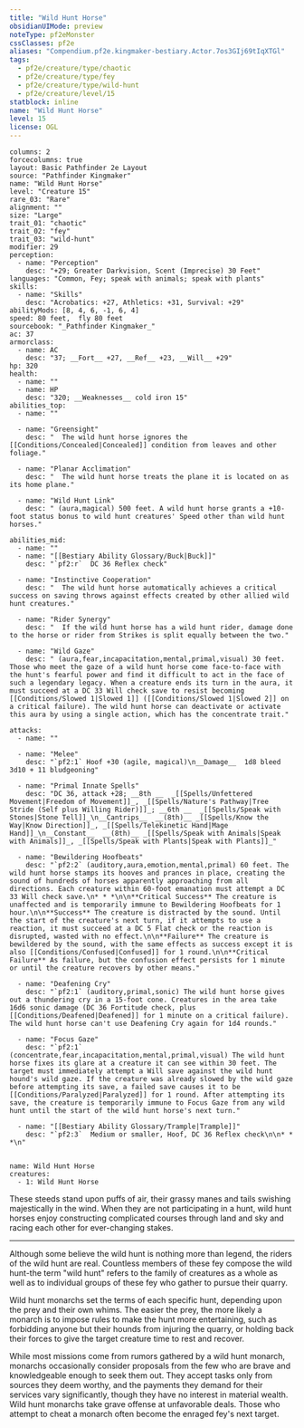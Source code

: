 ```yaml
---
title: "Wild Hunt Horse"
obsidianUIMode: preview
noteType: pf2eMonster
cssClasses: pf2e
aliases: "Compendium.pf2e.kingmaker-bestiary.Actor.7os3GIj69tIqXTGl" 
tags:
  - pf2e/creature/type/chaotic
  - pf2e/creature/type/fey
  - pf2e/creature/type/wild-hunt
  - pf2e/creature/level/15
statblock: inline
name: "Wild Hunt Horse"
level: 15
license: OGL
---
```


```statblock
columns: 2
forcecolumns: true
layout: Basic Pathfinder 2e Layout
source: "Pathfinder Kingmaker"
name: "Wild Hunt Horse"
level: "Creature 15"
rare_03: "Rare"
alignment: ""
size: "Large"
trait_01: "chaotic"
trait_02: "fey"
trait_03: "wild-hunt"
modifier: 29
perception:
  - name: "Perception"
    desc: "+29; Greater Darkvision, Scent (Imprecise) 30 Feet"
languages: "Common, Fey; speak with animals; speak with plants"
skills:
  - name: "Skills"
    desc: "Acrobatics: +27, Athletics: +31, Survival: +29"
abilityMods: [8, 4, 6, -1, 6, 4]
speed: 80 feet,  fly 80 feet
sourcebook: "_Pathfinder Kingmaker_"
ac: 37
armorclass:
  - name: AC
    desc: "37; __Fort__ +27, __Ref__ +23, __Will__ +29"
hp: 320
health:
  - name: ""
  - name: HP
    desc: "320; __Weaknesses__ cold iron 15"
abilities_top:
  - name: ""

  - name: "Greensight"
    desc: "  The wild hunt horse ignores the [[Conditions/Concealed|Concealed]] condition from leaves and other foliage."

  - name: "Planar Acclimation"
    desc: "  The wild hunt horse treats the plane it is located on as its home plane."

  - name: "Wild Hunt Link"
    desc: " (aura,magical) 500 feet. A wild hunt horse grants a +10-foot status bonus to wild hunt creatures' Speed other than wild hunt horses."

abilities_mid:
  - name: ""
  - name: "[[Bestiary Ability Glossary/Buck|Buck]]"
    desc: "`pf2:r`  DC 36 Reflex check"

  - name: "Instinctive Cooperation"
    desc: "  The wild hunt horse automatically achieves a critical success on saving throws against effects created by other allied wild hunt creatures."

  - name: "Rider Synergy"
    desc: "  If the wild hunt horse has a wild hunt rider, damage done to the horse or rider from Strikes is split equally between the two."

  - name: "Wild Gaze"
    desc: " (aura,fear,incapacitation,mental,primal,visual) 30 feet. Those who meet the gaze of a wild hunt horse come face-to-face with the hunt's fearful power and find it difficult to act in the face of such a legendary legacy. When a creature ends its turn in the aura, it must succeed at a DC 33 Will check save to resist becoming [[Conditions/Slowed 1|Slowed 1]] ([[Conditions/Slowed 1|Slowed 2]] on a critical failure). The wild hunt horse can deactivate or activate this aura by using a single action, which has the concentrate trait."

attacks:
  - name: ""

  - name: "Melee"
    desc: "`pf2:1` Hoof +30 (agile, magical)\n__Damage__  1d8 bleed 3d10 + 11 bludgeoning"

  - name: "Primal Innate Spells"
    desc: "DC 36, attack +28; __8th __  _[[Spells/Unfettered Movement|Freedom of Movement]]_, _[[Spells/Nature's Pathway|Tree Stride (Self plus Willing Rider)]]_; __6th __  _[[Spells/Speak with Stones|Stone Tell]]_\n__Cantrips__  __(8th)__ _[[Spells/Know the Way|Know Direction]]_, _[[Spells/Telekinetic Hand|Mage Hand]]_\n__Constant__  __(8th)__ _[[Spells/Speak with Animals|Speak with Animals]]_, _[[Spells/Speak with Plants|Speak with Plants]]_"

  - name: "Bewildering Hoofbeats"
    desc: "`pf2:2` (auditory,aura,emotion,mental,primal) 60 feet. The wild hunt horse stamps its hooves and prances in place, creating the sound of hundreds of horses apparently approaching from all directions. Each creature within 60-foot emanation must attempt a DC 33 Will check save.\n* * *\n\n**Critical Success** The creature is unaffected and is temporarily immune to Bewildering Hoofbeats for 1 hour.\n\n**Success** The creature is distracted by the sound. Until the start of the creature's next turn, if it attempts to use a reaction, it must succeed at a DC 5 Flat check or the reaction is disrupted, wasted with no effect.\n\n**Failure** The creature is bewildered by the sound, with the same effects as success except it is also [[Conditions/Confused|Confused]] for 1 round.\n\n**Critical Failure** As failure, but the confusion effect persists for 1 minute or until the creature recovers by other means."

  - name: "Deafening Cry"
    desc: "`pf2:1` (auditory,primal,sonic) The wild hunt horse gives out a thundering cry in a 15-foot cone. Creatures in the area take 16d6 sonic damage (DC 36 Fortitude check, plus [[Conditions/Deafened|Deafened]] for 1 minute on a critical failure). The wild hunt horse can't use Deafening Cry again for 1d4 rounds."

  - name: "Focus Gaze"
    desc: "`pf2:1` (concentrate,fear,incapacitation,mental,primal,visual) The wild hunt horse fixes its glare at a creature it can see within 30 feet. The target must immediately attempt a Will save against the wild hunt hound's wild gaze. If the creature was already slowed by the wild gaze before attempting its save, a failed save causes it to be [[Conditions/Paralyzed|Paralyzed]] for 1 round. After attempting its save, the creature is temporarily immune to Focus Gaze from any wild hunt until the start of the wild hunt horse's next turn."

  - name: "[[Bestiary Ability Glossary/Trample|Trample]]"
    desc: "`pf2:3`  Medium or smaller, Hoof, DC 36 Reflex check\n\n* * *\n"
 
```

```encounter-table
name: Wild Hunt Horse
creatures:
  - 1: Wild Hunt Horse
```



These steeds stand upon puffs of air, their grassy manes and tails swishing majestically in the wind. When they are not participating in a hunt, wild hunt horses enjoy constructing complicated courses through land and sky and racing each other for ever-changing stakes.

* * *

Although some believe the wild hunt is nothing more than legend, the riders of the wild hunt are real. Countless members of these fey compose the wild hunt-the term "wild hunt" refers to the family of creatures as a whole as well as to individual groups of these fey who gather to pursue their quarry.

Wild hunt monarchs set the terms of each specific hunt, depending upon the prey and their own whims. The easier the prey, the more likely a monarch is to impose rules to make the hunt more entertaining, such as forbidding anyone but their hounds from injuring the quarry, or holding back their forces to give the target creature time to rest and recover.

While most missions come from rumors gathered by a wild hunt monarch, monarchs occasionally consider proposals from the few who are brave and knowledgeable enough to seek them out. They accept tasks only from sources they deem worthy, and the payments they demand for their services vary significantly, though they have no interest in material wealth. Wild hunt monarchs take grave offense at unfavorable deals. Those who attempt to cheat a monarch often become the enraged fey's next target.
